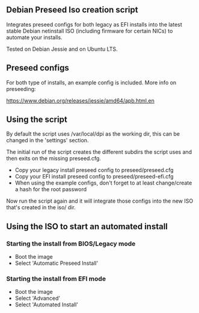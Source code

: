 ## Debian Preseed Iso creation script

Integrates preseed configs for both legacy as EFI installs into the latest stable Debian netinstall ISO (including firmware for certain NICs) to automate your installs.

Tested on Debian Jessie and on Ubuntu LTS.

## Preseed configs

For both type of installs, an example config is included. More info on preseeding:

https://www.debian.org/releases/jessie/amd64/apb.html.en

## Using the script

By default the script uses /var/local/dpi as the working dir, this can be changed in the 'settings' section.

The initial run of the script creates the different subdirs the script uses and then exits on the missing preseed.cfg.

* Copy your legacy install preseed config to preseed/preseed.cfg
* Copy your EFI install preseed config to preseed/preseed-efi.cfg
* When using the example configs, don't forget to at least change/create a hash for the root password

Now run the script again and it will integrate those configs into the new ISO that's created in the iso/ dir.

## Using the ISO to start an automated install

### Starting the install from BIOS/Legacy mode
* Boot the image
* Select 'Automatic Preseed Install'

### Starting the install from EFI mode
* Boot the image
* Select 'Advanced'
* Select 'Automated Install'
